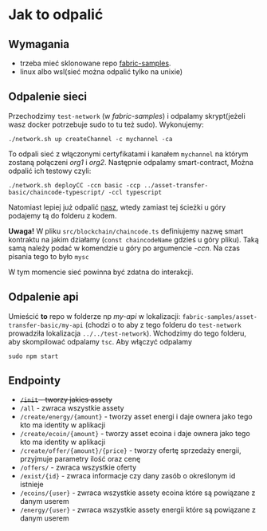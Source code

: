 # Jak to odpalić
## Wymagania
- trzeba mieć sklonowane repo [fabric-samples](https://github.com/hyperledger/fabric-samples). 
- linux albo wsl(sieć można odpalić tylko na unixie)

## Odpalenie sieci
Przechodzimy `test-network` (w *fabric-samples*) i odpalamy skrypt(jeżeli wasz docker potrzebuje sudo to tu też sudo). 
Wykonujemy:
```
./network.sh up createChannel -c mychannel -ca
```
To odpali sieć z włączonymi certyfikatami i kanałem `mychannel` na którym zostaną połączeni *org1* i *org2*. Następnie odpalamy smart-contract, Można odpalić ich testowy czyli:
```
./network.sh deployCC -ccn basic -ccp ../asset-transfer-basic/chaincode-typescript/ -ccl typescript
```
Natomiast lepiej już odpalić [nasz](https://github.com/blockovisco/smart-contracts), wtedy zamiast tej ścieżki u góry podajemy tą do folderu z kodem. 


**Uwaga!** W pliku `src/blockchain/chaincode.ts` definiujemy nazwę smart kontraktu na jakim działamy (`const chaincodeName` gdzieś u góry pliku). Taką samą należy podać w komendzie u góry po argumencie *-ccn*. Na czas pisania tego to było `mysc` 

W tym momencie sieć powinna być zdatna do interakcji.

## Odpalenie api
Umieścić __to__ repo w folderze np *my-api* w lokalizacji:
`fabric-samples/asset-transfer-basic/my-api` (chodzi o to aby z tego folderu do  `test-network` prowadziła lokalizacja `../../test-network`).
Wchodzimy do tego folderu, aby skompilować odpalamy `tsc`. Aby włączyć odpalamy
```
sudo npm start
```

## Endpointy
- ~~`/init` - tworzy jakies assety~~
- `/all` - zwraca wszystkie assety
- `/create/energy/{amount}` - tworzy asset energi i daje ownera jako tego kto ma identity w aplikacji
- `/create/ecoin/{amount}` - tworzy asset ecoina i daje ownera jako tego kto ma identity w aplikacji
- `/create/offer/{amount}/{price}` - tworzy ofertę sprzedaży energii, przyjmuje parametry ilość oraz cenę
- `/offers/` - zwraca wszystkie oferty
- `/exist/{id}` - zwraca informacje czy dany zasób o określonym id istnieje
- `/ecoins/{user}` - zwraca wszystkie assety ecoina które są powiązane z danym userem
- `/energy/{user}` - zwraca wszystkie assety energii które są powiązane z danym userem